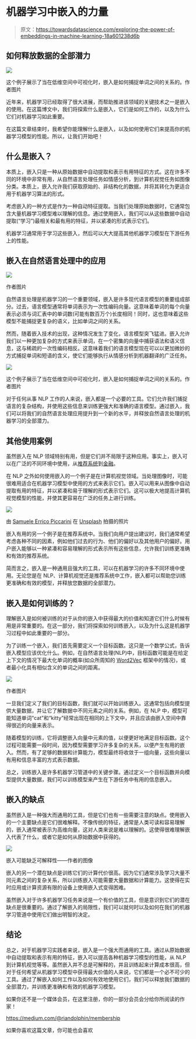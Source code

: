 # 机器学习中嵌入的力量

> 原文：<https://towardsdatascience.com/exploring-the-power-of-embeddings-in-machine-learning-18a601238d6b>

## 如何释放数据的全部潜力

![](img/d7448b152f755ca14641c6dbbf2fc3ea.png)

这个例子展示了当在低维空间中可视化时，嵌入是如何捕捉单词之间的关系的。作者图片

近年来，机器学习已经取得了很大进展，而帮助推进该领域的关键技术之一是嵌入的使用。在这篇博文中，我们将探索什么是嵌入，它们是如何工作的，以及为什么它们对机器学习如此重要。

在这篇文章结束时，我希望你能理解什么是嵌入，以及如何使用它们来提高你的机器学习模型的性能。所以，让我们开始吧！

## 什么是嵌入？

本质上，嵌入只是一种从原始数据中自动提取和表示有用特征的方式。这在许多不同的环境中非常有用，从自然语言处理任务如情感分析，到计算机视觉任务如图像分类。本质上，嵌入允许我们获取原始的、非结构化的数据，并将其转化为更适合用于机器学习算法的形式。

考虑嵌入的一种方式是作为一种自动特征提取。当我们处理原始数据时，它通常包含大量机器学习模型难以理解的信息。通过使用嵌入，我们可以从这些数据中自动提取(“学习”)最相关和最有用的特征，并以紧凑的形式表示它们。

机器学习通常用于学习这些嵌入，然后可以大大提高其他机器学习模型在下游任务上的性能。

## 嵌入在自然语言处理中的应用

![](img/0a4a46b948042a33c355a8135272ee70.png)

作者图片

自然语言处理是机器学习的一个重要领域，嵌入是许多现代语言模型的重要组成部分。过去，语言模型通常将单词表示为一次性编码向量。这意味着单词的每个向量表示必须与词汇表中的单词数(可能有数百万个)长度相同！同时，这也意味着这些模型不能捕捉更复杂的语义，比如单词之间的关系。

然而，随着嵌入技术的出现，这种情况发生了变化，语言模型突飞猛进。嵌入允许我们以一种更加复杂的方式来表示单词，在一个密集的向量中捕获语法和语义信息，这与稀疏的一次性编码相反。这意味着我们的语言模型现在可以以更加微妙的方式捕捉单词和短语的含义，使它们能够执行从情感分析到机器翻译的广泛任务。

![](img/d7448b152f755ca14641c6dbbf2fc3ea.png)

这个例子展示了当在低维空间中可视化时，嵌入是如何捕捉单词之间的关系的。作者图片

对于任何从事 NLP 工作的人来说，嵌入都是一个必要的工具。它们允许我们捕捉语言的复杂结构，并使用这些信息来训练更强大和准确的语言模型。通过嵌入，我们可以将我们的自然语言处理应用提升到一个新的水平，并释放自然语言处理的机器学习的全部潜力。

## 其他使用案例

虽然嵌入在 NLP 领域特别有用，但是它们并不局限于这种应用。事实上，嵌入可以在广泛的不同环境中使用，从[推荐系统](https://ieeexplore.ieee.org/document/8809156)到[金融](https://arxiv.org/pdf/2202.08968.pdf)。

在 NLP 之外如何使用嵌入的一个例子是在计算机视觉领域。当处理图像时，可能很难用适合在机器学习模型中使用的方式来表示它们。嵌入可以用来从图像中自动提取有用的特征，并以紧凑和易于理解的形式表示它们。这可以极大地提高计算机视觉模型的性能，并使其更容易在广泛的任务上进行训练。

![](img/02d2c4273ab08686015045351bd101a8.png)

由 [Samuele Errico Piccarini](https://unsplash.com/@samuele_piccarini?utm_source=unsplash&utm_medium=referral&utm_content=creditCopyText) 在 [Unsplash](https://unsplash.com/s/photos/autonomous-vehicle?utm_source=unsplash&utm_medium=referral&utm_content=creditCopyText) 拍摄的照片

嵌入有用的另一个例子是在推荐系统中。当我们向用户提出建议时，我们通常希望考虑各种不同的因素，例如他们过去的行为、他们的偏好以及其他用户的偏好。用户嵌入能够以一种紧凑和容易理解的形式表示所有这些信息，允许我们训练更准确和有效的推荐系统。

简而言之，嵌入是一种通用且强大的工具，可以在机器学习的许多不同环境中使用。无论您是在 NLP、计算机视觉还是推荐系统中工作，嵌入都可以帮助您训练更准确和有效的模型，并释放您数据的全部潜力。

## 嵌入是如何训练的？

理解嵌入是如何被训练的对于从你的嵌入中获得最大的价值和知道它们什么时候有用是非常重要的。在这一部分，我们将探索如何训练嵌入，以及为什么这是机器学习过程中如此重要的一部分。

为了训练一个嵌入，我们首先需要定义一个目标函数。这只是一个数学公式，告诉嵌入模型应该优化什么。例如，在自然语言处理(NLP)中，目标函数可能是在给定上下文的情况下最大化单词的概率(如众所周知的 [Word2Vec](https://arxiv.org/pdf/1301.3781.pdf) 框架中的情况)，或者最小化具有相似含义的单词之间的距离。

![](img/176044401230f622bb1dbce061280fba.png)

作者图片

一旦我们定义了我们的目标函数，我们就可以开始训练嵌入。这通常包括向模型提供大量数据，并让它了解数据中不同元素之间的关系。例如，在 NLP 中，模型可能知道单词“cat”和“kitty”经常出现在相同的上下文中，并且应该由嵌入空间中靠得很近的向量来表示。

随着模型的训练，它将调整嵌入向量中元素的值，以便更好地满足目标函数。这个过程可能需要一段时间，因为模型需要学习许多复杂的关系，以便产生有用的嵌入。然而，有了足够的数据和计算能力，模型最终将收敛于一组向量，这些向量以有用和信息丰富的方式表示数据。

总之，训练嵌入是许多机器学习管道中的关键步骤。通过定义一个目标函数并向模型提供大量数据，我们可以训练模型来产生在下游任务中有用的信息嵌入。

## 嵌入的缺点

虽然嵌入是一种强大而通用的工具，但是它们也有一些需要注意的缺点。使用嵌入的一个主要缺点是它们很难解释。不像传统的特征，通常是人类可读和容易理解的，嵌入通常被表示为高维向量，这对人类来说是难以理解的。这使得很难理解嵌入代表了什么，或者它是如何从原始数据中获得的。

![](img/cc2d87d5f04c9e109cc1a8ca86c215ee.png)

嵌入可能缺乏可解释性——作者的图像

嵌入的另一个潜在缺点是训练它们的计算代价很高。因为它们通常涉及学习大量不同元素之间的复杂关系，所以训练嵌入可能需要大量数据和计算能力。这使得在实时应用或计算资源有限的设备上使用嵌入式变得困难。

虽然嵌入对于许多机器学习任务来说是一个有价值的工具，但是意识到它们的潜在缺点是很重要的。通过了解嵌入的局限性，我们可以就何时以及如何在我们的机器学习管道中使用它们做出明智的决定。

## 结论

总之，对于机器学习实践者来说，嵌入是一个强大而通用的工具。通过从原始数据中自动提取和表示有用的特征，嵌入可以提高各种机器学习模型的性能，从 NLP 到计算机视觉等等。虽然嵌入并不总是可解释的，并且训练起来计算成本很高，但对于任何希望从机器学习模型中获得最大价值的人来说，它们都是一个必不可少的工具。通过了解嵌入如何工作以及如何有效地使用它们，我们可以释放我们数据的全部潜力，并训练更准确和有效的机器学习模型。

如果你还不是一个媒体会员，在这里注册，你的一部分会员会分给你所阅读的作家！

<https://medium.com/@riandolphin/membership>  

如果你喜欢这篇文章，你可能也会喜欢

</newton-raphson-explained-and-visualised-23f63da21bd5> 